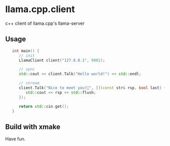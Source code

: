 # llama.cpp.client

   c++ client of llama.cpp's llama-server

## Usage

```cpp
   int main() {
      // init
      LlamaClient client("127.0.0.1", 9001);

      // sync
      std::cout << client.Talk("Hello world!") << std::endl;

      // stream
      client.Talk("Nice to meet you!🥲", [](const str& rsp, bool last) { 
         std::cout << rsp << std::flush; 
      });

      return std::cin.get();
   }
```  

## Build with xmake

   Have fun.
